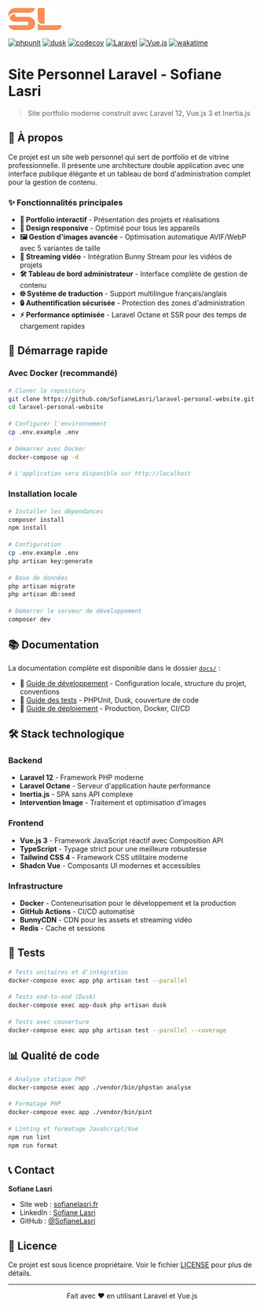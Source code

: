 <a href="https://sofianelasri.fr" target="_blank"><img src="a1readme-assets/orange-short.png" height="45"></a>

[![phpunit](https://github.com/SofianeLasri/laravel-personal-website/actions/workflows/phpunit.yml/badge.svg)](https://github.com/SofianeLasri/laravel-personal-website/actions/workflows/tests.yml)
[![dusk](https://github.com/SofianeLasri/laravel-personal-website/actions/workflows/dusk.yml/badge.svg)](https://github.com/SofianeLasri/laravel-personal-website/actions/workflows/dusk.yml)
[![codecov](https://codecov.io/gh/SofianeLasri/laravel-personal-website/graph/badge.svg?token=Q2UNOVRD1P)](https://codecov.io/gh/SofianeLasri/laravel-personal-website)
[![Laravel](https://img.shields.io/badge/Laravel-12.x-FF2D20?logo=laravel&logoColor=white)](https://laravel.com)
[![Vue.js](https://img.shields.io/badge/Vue.js-3.x-4FC08D?logo=vue.js&logoColor=white)](https://vuejs.org)
[![wakatime](https://wakatime.com/badge/user/018da7b9-5ddd-4615-a805-e871e840191c/project/de338958-b8f7-48de-b7e8-ee61cf64b4a7.svg)](https://wakatime.com/badge/user/018da7b9-5ddd-4615-a805-e871e840191c/project/de338958-b8f7-48de-b7e8-ee61cf64b4a7)

# Site Personnel Laravel - Sofiane Lasri

> Site portfolio moderne construit avec Laravel 12, Vue.js 3 et Inertia.js

## 📖 À propos

Ce projet est un site web personnel qui sert de portfolio et de vitrine professionnelle. Il présente une architecture double application avec une interface publique élégante et un tableau de bord d'administration complet pour la gestion de contenu.

### ✨ Fonctionnalités principales

- **🎨 Portfolio interactif** - Présentation des projets et réalisations
- **📱 Design responsive** - Optimisé pour tous les appareils
- **🖼️ Gestion d'images avancée** - Optimisation automatique AVIF/WebP avec 5 variantes de taille
- **🎥 Streaming vidéo** - Intégration Bunny Stream pour les vidéos de projets
- **🛠️ Tableau de bord administrateur** - Interface complète de gestion de contenu
- **🌐 Système de traduction** - Support multilingue français/anglais
- **🔒 Authentification sécurisée** - Protection des zones d'administration
- **⚡ Performance optimisée** - Laravel Octane et SSR pour des temps de chargement rapides

## 🚀 Démarrage rapide

### Avec Docker (recommandé)

```bash
# Cloner le repository
git clone https://github.com/SofianeLasri/laravel-personal-website.git
cd laravel-personal-website

# Configurer l'environnement
cp .env.example .env

# Démarrer avec Docker
docker-compose up -d

# L'application sera disponible sur http://localhost
```

### Installation locale

```bash
# Installer les dépendances
composer install
npm install

# Configuration
cp .env.example .env
php artisan key:generate

# Base de données
php artisan migrate
php artisan db:seed

# Démarrer le serveur de développement
composer dev
```

## 📚 Documentation

La documentation complète est disponible dans le dossier [`docs/`](./docs) :

- 📖 [Guide de développement](./docs/development.md) - Configuration locale, structure du projet, conventions
- 🧪 [Guide des tests](./docs/testing.md) - PHPUnit, Dusk, couverture de code
- 🚀 [Guide de déploiement](./docs/deployment.md) - Production, Docker, CI/CD

## 🛠️ Stack technologique

### Backend
- **Laravel 12** - Framework PHP moderne
- **Laravel Octane** - Serveur d'application haute performance
- **Inertia.js** - SPA sans API complexe
- **Intervention Image** - Traitement et optimisation d'images

### Frontend
- **Vue.js 3** - Framework JavaScript réactif avec Composition API
- **TypeScript** - Typage strict pour une meilleure robustesse
- **Tailwind CSS 4** - Framework CSS utilitaire moderne
- **Shadcn Vue** - Composants UI modernes et accessibles

### Infrastructure
- **Docker** - Conteneurisation pour le développement et la production
- **GitHub Actions** - CI/CD automatisé
- **BunnyCDN** - CDN pour les assets et streaming vidéo
- **Redis** - Cache et sessions

## 🧪 Tests

```bash
# Tests unitaires et d'intégration
docker-compose exec app php artisan test --parallel

# Tests end-to-end (Dusk)
docker-compose exec app-dusk php artisan dusk

# Tests avec couverture
docker-compose exec app php artisan test --parallel --coverage
```

## 📊 Qualité de code

```bash
# Analyse statique PHP
docker-compose exec app ./vendor/bin/phpstan analyse

# Formatage PHP
docker-compose exec app ./vendor/bin/pint

# Linting et formatage JavaScript/Vue
npm run lint
npm run format
```

## 📞 Contact

**Sofiane Lasri**
- Site web : [sofianelasri.fr](https://sofianelasri.fr)
- LinkedIn : [Sofiane Lasri](https://www.linkedin.com/in/sofiane-lasri-trienpont/)
- GitHub : [@SofianeLasri](https://github.com/SofianeLasri)

## 📝 Licence

Ce projet est sous licence propriétaire. Voir le fichier [LICENSE](./LICENSE) pour plus de détails.

---

<p align="center">
  Fait avec ❤️ en utilisant Laravel et Vue.js
</p>